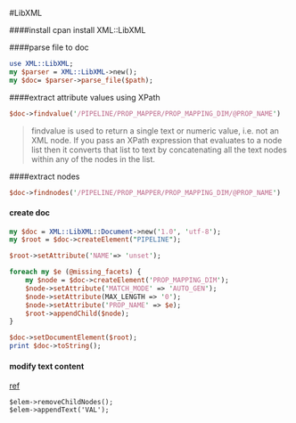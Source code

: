 #LibXML

####install
cpan install XML::LibXML

####parse file to doc
```perl
use XML::LibXML;
my $parser = XML::LibXML->new();
my $doc= $parser->parse_file($path);
```

####extract attribute values using XPath
```perl
$doc->findvalue('/PIPELINE/PROP_MAPPER/PROP_MAPPING_DIM/@PROP_NAME')
```
> findvalue is used to return a single text or numeric value, i.e. not an XML node. If you pass an XPath expression that evaluates to a node list then it converts that list to text by concatenating all the text nodes within any of the nodes in the list.

####extract nodes
```perl
$doc->findnodes('/PIPELINE/PROP_MAPPER/PROP_MAPPING_DIM/@PROP_NAME')
```

#### create doc
```perl
my $doc = XML::LibXML::Document->new('1.0', 'utf-8');
my $root = $doc->createElement("PIPELINE");

$root->setAttribute('NAME'=> 'unset');

foreach my $e (@missing_facets) {
    my $node = $doc->createElement('PROP_MAPPING_DIM');
    $node->setAttribute('MATCH_MODE' => 'AUTO_GEN');
    $node->setAttribute(MAX_LENGTH => '0');
    $node->setAttribute('PROP_NAME' => $e);
    $root->appendChild($node);
}

$doc->setDocumentElement($root);
print $doc->toString();
```
#### modify text content
[ref](http://stackoverflow.com/a/8412115/241824)
```peal
$elem->removeChildNodes();
$elem->appendText('VAL');
```
